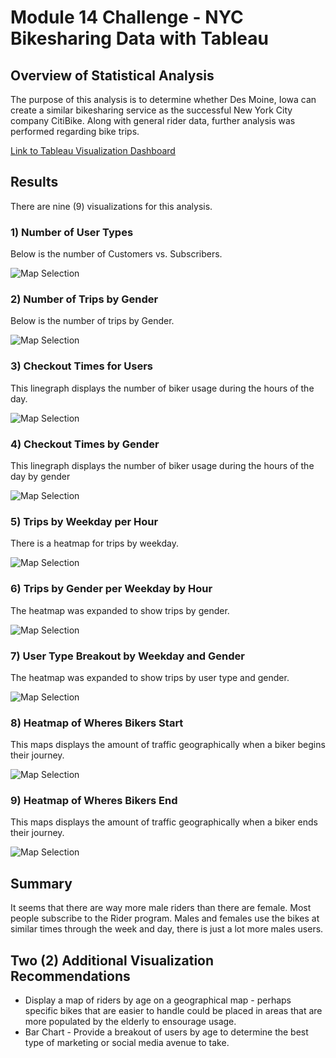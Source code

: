 # Module 14 Challenge - NYC Bikesharing Data with Tableau
## Overview of Statistical Analysis
The purpose of this analysis is to determine whether Des Moine, Iowa can create a similar bikesharing service as the successful New York City company CitiBike. Along with general rider data, further analysis was performed regarding bike trips.

[Link to Tableau Visualization Dashboard](https://public.tableau.com/app/profile/alice.f.hayden/viz/NYCBikesharingDataChallenge/NYCBikesharingRiderData?publish=yes)

## Results
There are nine (9) visualizations for this analysis.

### 1) Number of User Types
Below is the number of Customers vs. Subscribers.

![Map Selection](images/Users.PNG)

### 2) Number of Trips by Gender
Below is the number of trips by Gender.

![Map Selection](images/TripsGender.PNG)


### 3) Checkout Times for Users
This linegraph displays the number of biker usage during the hours of the day.

![Map Selection](images/UserCheckout.PNG)

### 4) Checkout Times by Gender
This linegraph displays the number of biker usage during the hours of the day by gender

![Map Selection](images/GenderCheckout.PNG)

### 5) Trips by Weekday per Hour
There is a heatmap for trips by weekday.

![Map Selection](images/RidersWeekday.PNG)

### 6) Trips by Gender per Weekday by Hour
The heatmap was expanded to show trips by gender.

![Map Selection](images/RidersWeekdayGender.PNG)

### 7) User Type Breakout by Weekday and Gender
The heatmap was expanded to show trips by user type and gender.

![Map Selection](images/RidersWeekdayUserGender.PNG)

### 8) Heatmap of Wheres Bikers Start
This maps displays the amount of traffic geographically when a biker begins their journey.

![Map Selection](images/BikersStart.PNG)

### 9) Heatmap of Wheres Bikers End
This maps displays the amount of traffic geographically when a biker ends their journey.

![Map Selection](images/BikersEnd.PNG)

## Summary
It seems that there are way more male riders than there are female. Most people subscribe to the Rider program. Males and females use the bikes at similar times through the week and day, there is just a lot more males users.

## Two (2) Additional Visualization Recommendations
* Display a map of riders by age on a geographical map - perhaps specific bikes that are easier to handle could be placed in areas that are more populated by the elderly to ensourage usage.
* Bar Chart - Provide a breakout of users by age to determine the best type of marketing or social media avenue to take.





